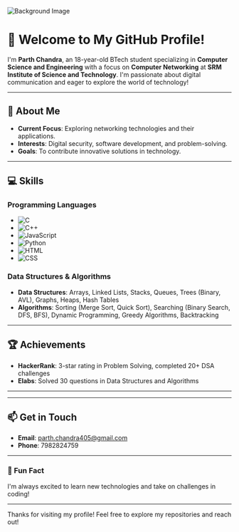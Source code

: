 ![Background Image]()

# 🌟 Welcome to My GitHub Profile!

I'm **Parth Chandra**, an 18-year-old BTech student specializing in **Computer Science and Engineering** with a focus on **Computer Networking** at **SRM Institute of Science and Technology**. I'm passionate about digital communication and eager to explore the world of technology!

---

## 🚀 About Me
- **Current Focus**: Exploring networking technologies and their applications.
- **Interests**: Digital security, software development, and problem-solving.
- **Goals**: To contribute innovative solutions in technology.

---

## 💻 Skills
### Programming Languages
- ![C](https://img.shields.io/badge/C-000000?style=flat&logo=c&logoColor=white)
- ![C++](https://img.shields.io/badge/C%2B%2B-00599C?style=flat&logo=c%2B%2B&logoColor=white)
- ![JavaScript](https://img.shields.io/badge/JavaScript-F7DF1E?style=flat&logo=javascript&logoColor=black)
- ![Python](https://img.shields.io/badge/Python-3776AB?style=flat&logo=python&logoColor=white)
- ![HTML](https://img.shields.io/badge/HTML-E34F26?style=flat&logo=html5&logoColor=white)
- ![CSS](https://img.shields.io/badge/CSS-1572B6?style=flat&logo=css3&logoColor=white)

### Data Structures & Algorithms
- **Data Structures**: Arrays, Linked Lists, Stacks, Queues, Trees (Binary, AVL), Graphs, Heaps, Hash Tables
- **Algorithms**: Sorting (Merge Sort, Quick Sort), Searching (Binary Search, DFS, BFS), Dynamic Programming, Greedy Algorithms, Backtracking

---

## 🏆 Achievements
- **HackerRank**: 3-star rating in Problem Solving, completed 20+ DSA challenges
- **Elabs**: Solved 30 questions in Data Structures and Algorithms

---



---

## 📫 Get in Touch
- **Email**: [parth.chandra405@gmail.com](mailto:parth.chandra405@gmail.com)
- **Phone**: 7982824759

---

### 🌈 Fun Fact
I'm always excited to learn new technologies and take on challenges in coding! 

---

Thanks for visiting my profile! Feel free to explore my repositories and reach out!
